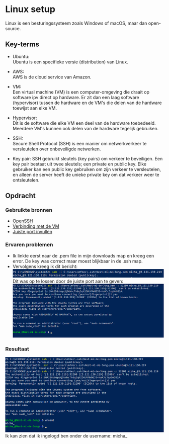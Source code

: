 # Linux setup
Linux is een besturingssysteem zoals Windows of macOS, maar dan open-source.

## Key-terms
- Ubuntu:  
Ubuntu is een specifieke versie (distribution) van Linux.

- AWS:  
AWS is de cloud service van Amazon.

- VM:  
Een virtual machine (VM) is een computer-omgeving die draait op software ipv direct op hardware. Er zit dan een laag software (hypervisor) tussen de hardware en de VM's die delen van de hardware toewijst aan elke VM.

- Hypervisor:  
Dit is de software die elke VM een deel van de hardware toebedeeld. Meerdere VM's kunnen ook delen van de hardware tegelijk gebruiken.

- SSH:  
Secure Shell Protocol (SSH) is een manier om netwerkverkeer te versleutelen over onbeveiligde netwerken.

- Key pair:
SSH gebruikt sleutels (key pairs) om verkeer te beveiligen. Een key pair bestaat uit twee sleutels; een private en public key. Elke gebruiker kan een public key gebruiken om zijn verkeer te versleutelen, en alleen de server heeft de unieke private key om dat verkeer weer te ontsleutelen.

## Opdracht
### Gebruikte bronnen
- [OpenSSH](https://learn.microsoft.com/en-us/windows-server/administration/openssh/openssh_install_firstuse?tabs=powershell#install-openssh-for-windows)  
- [Verbinding met de VM](https://learn.microsoft.com/en-us/azure/virtual-machines/linux-vm-connect?tabs=Linux)  
- [Juiste port invullen](https://linuxhandbook.com/ssh-alternate-port/)

### Ervaren problemen
- Ik linkte eerst naar de .pem file in mijn downloads map en kreeg een error. De key was correct maar moest blijkbaar in de .ssh map.
- Vervolgens kreeg ik dit bericht:  
 ![error](..\00_includes\Linux_pics\permission_denied.png)
Dit was op te lossen door de juiste port aan te geven:  
![fix](.\00_includes/Linux_pics/port_fixed.png)
### Resultaat
![Dit](..\00_includes\Linux_pics\whoami_final.png)
Ik kan zien dat ik ingelogd ben onder de username: micha_
